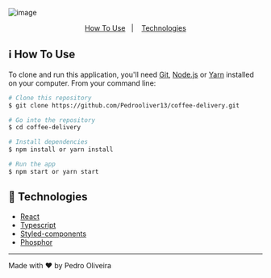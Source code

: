 ![image](https://github.com/Pedrooliver13/ignite-timer/assets/56042296/286b676f-eb11-4cc4-99b8-110fac729382)

<p align="center">
  <a href="#information_source-how-to-use">How To Use</a>&nbsp;&nbsp;&nbsp;|&nbsp;&nbsp;&nbsp;
  <a href="#rocket-technologies">Technologies</a>
</p>

## ℹ️ How To Use

To clone and run this application, you'll need [Git](https://git-scm.com), [Node.js](https://nodejs.org/en/) or [Yarn](https://yarnpkg.com/getting-started) installed on your computer. From your command line:

```bash
# Clone this repository
$ git clone https://github.com/Pedrooliver13/coffee-delivery.git

# Go into the repository
$ cd coffee-delivery

# Install dependencies
$ npm install or yarn install

# Run the app
$ npm start or yarn start
```

## :rocket: Technologies

-  [React](https://pt-br.reactjs.org/)
-  [Typescript]()
-  [Styled-components]()
-  [Phosphor](https://phosphoricons.com/)

---

Made with ♥ by Pedro Oliveira
